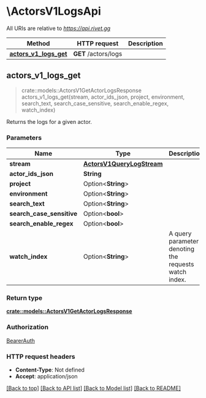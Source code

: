 # \ActorsV1LogsApi

All URIs are relative to *https://api.rivet.gg*

Method | HTTP request | Description
------------- | ------------- | -------------
[**actors_v1_logs_get**](ActorsV1LogsApi.md#actors_v1_logs_get) | **GET** /actors/logs | 



## actors_v1_logs_get

> crate::models::ActorsV1GetActorLogsResponse actors_v1_logs_get(stream, actor_ids_json, project, environment, search_text, search_case_sensitive, search_enable_regex, watch_index)


Returns the logs for a given actor.

### Parameters


Name | Type | Description  | Required | Notes
------------- | ------------- | ------------- | ------------- | -------------
**stream** | [**ActorsV1QueryLogStream**](.md) |  | [required] |
**actor_ids_json** | **String** |  | [required] |
**project** | Option<**String**> |  |  |
**environment** | Option<**String**> |  |  |
**search_text** | Option<**String**> |  |  |
**search_case_sensitive** | Option<**bool**> |  |  |
**search_enable_regex** | Option<**bool**> |  |  |
**watch_index** | Option<**String**> | A query parameter denoting the requests watch index. |  |

### Return type

[**crate::models::ActorsV1GetActorLogsResponse**](ActorsV1GetActorLogsResponse.md)

### Authorization

[BearerAuth](../README.md#BearerAuth)

### HTTP request headers

- **Content-Type**: Not defined
- **Accept**: application/json

[[Back to top]](#) [[Back to API list]](../README.md#documentation-for-api-endpoints) [[Back to Model list]](../README.md#documentation-for-models) [[Back to README]](../README.md)

